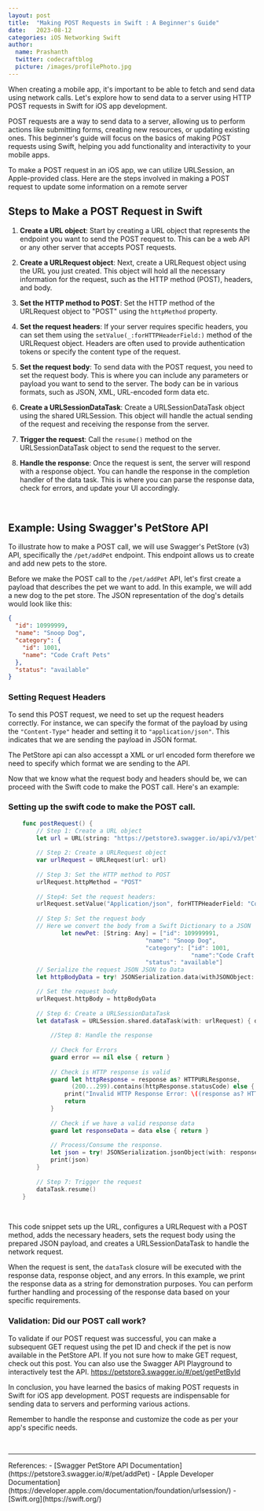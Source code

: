 ```yaml
---
layout: post
title:  "Making POST Requests in Swift : A Beginner's Guide"
date:   2023-08-12
categories: iOS Networking Swift 
author:
  name: Prashanth 
  twitter: codecraftblog 
  picture: /images/profilePhoto.jpg
---
```


When creating a mobile app, it's important to be able to fetch and send data using network calls. Let's explore how to send data to a server using HTTP POST requests in Swift for iOS app development.

POST requests are a way to send data to a server, allowing us to perform actions like submitting forms, creating new resources, or updating existing ones. This beginner's guide will focus on the basics of making POST requests using Swift, helping you add functionality and interactivity to your mobile apps.

To make a POST request in an iOS app, we can utilize URLSession, an Apple-provided class. Here are the steps involved in making a POST request to update some information on a remote server

## Steps to Make a POST Request in Swift
1. **Create a URL object**: Start by creating a URL object that represents the endpoint you want to send the POST request to. This can be a web API or any other server that accepts POST requests.

2. **Create a URLRequest object**: Next, create a URLRequest object using the URL you just created. This object will hold all the necessary information for the request, such as the HTTP method (POST), headers, and body.

3. **Set the HTTP method to POST**: Set the HTTP method of the URLRequest object to \"POST\" using the `httpMethod` property.

4. **Set the request headers**: If your server requires specific headers, you can set them using the `setValue(_:forHTTPHeaderField:)` method of the URLRequest object. Headers are often used to provide authentication tokens or specify the content type of the request.

5. **Set the request body**: To send data with the POST request, you need to set the request body. This is where you can include any parameters or payload you want to send to the server. The body can be in various formats, such as JSON, XML, URL-encoded form data etc.

6. **Create a URLSessionDataTask**: Create a URLSessionDataTask object using the shared URLSession. This object will handle the actual sending of the request and receiving the response from the server.

7. **Trigger the request**: Call the `resume()` method on the URLSessionDataTask object to send the request to the server.

8. **Handle the response**: Once the request is sent, the server will respond with a response object. You can handle the response in the completion handler of the data task. This is where you can parse the response data, check for errors, and update your UI accordingly.

<!--more-->
<br/>

## Example: Using Swagger's PetStore API
To illustrate how to make a POST call, we will use Swagger's PetStore (v3) API, specifically the `/pet/addPet` endpoint. This endpoint allows us to create and add new pets to the store. 

Before we make the POST call to the `/pet/addPet` API, let's first create a payload that describes the pet we want to add. In this example, we will add a new dog to the pet store. The JSON representation of the dog's details would look like this:

```json
{
  "id": 10999999,
  "name": "Snoop Dog",
  "category": {
    "id": 1001,
    "name": "Code Craft Pets"
  },
  "status": "available"
}
```

### Setting Request Headers 
To send this POST request, we need to set up the request headers correctly. For instance, we can specify the format of the payload by using the `"Content-Type"` header and setting it to `"application/json"`. This indicates that we are sending the payload in JSON format.

The PetStore api can also accesspt a XML or url encoded form therefore we need to specify which format we are sending to the API.

Now that we know what the request body and headers should be, we can proceed with the Swift code to make the POST call. Here's an example:

### Setting up the swift code to make the POST call.
```swift
    func postRequest() {
        // Step 1: Create a URL object
        let url = URL(string: "https://petstore3.swagger.io/api/v3/pet")!
        
        // Step 2: Create a URLRequest object
        var urlRequest = URLRequest(url: url)
        
        // Step 3: Set the HTTP method to POST
        urlRequest.httpMethod = "POST"
        
        // Step4: Set the request headers:
        urlRequest.setValue("Application/json", forHTTPHeaderField: "Content-Type")
        
        // Step 5: Set the request body
        // Here we convert the body from a Swift Dictionary to a JSON
               let newPet: [String: Any] = ["id": 109999991,
                                       "name": "Snoop Dog",
                                       "category": ["id": 1001,
                                                    "name":"Code Craft Pets"],
                                       "status": "available"]
        // Serialize the request JSON JSON to Data
        let httpBodyData = try! JSONSerialization.data(withJSONObject: newPet) 

        // Set the request body
        urlRequest.httpBody = httpBodyData
        
        // Step 6: Create a URLSessionDataTask
        let dataTask = URLSession.shared.dataTask(with: urlRequest) { data, response, error in
            
            //Step 8: Handle the response
            
            // Check for Errors
            guard error == nil else { return }
            
            // Check is HTTP response is valid
            guard let httpResponse = response as? HTTPURLResponse,
                  (200...299).contains(httpResponse.statusCode) else {
                print("Invalid HTTP Response Error: \((response as? HTTPURLResponse)!.statusCode)")
                return
            }
            
            // Check if we have a valid response data
            guard let responseData = data else { return }
            
            // Process/Consume the response.
            let json = try! JSONSerialization.jsonObject(with: responseData)
            print(json)
        }
        
        // Step 7: Trigger the request
        dataTask.resume()
    }

```
<br />

This code snippet sets up the URL, configures a URLRequest with a POST method, adds the necessary headers, sets the request body using the prepared JSON payload, and creates a URLSessionDataTask to handle the network request.

When the request is sent, the `dataTask` closure will be executed with the response data, response object, and any errors. In this example, we print the response data as a string for demonstration purposes. You can perform further handling and processing of the response data based on your specific requirements.

### Validation: Did our POST call work? 
To validate if our POST request was successful, you can make a subsequent GET request using the pet ID and check if the pet is now available in the PetStore API. If you not sure how to make GET request, check out this post. <!-- Prashanth Add the GET POST here -->
You can also use the Swagger API Playground to interactively test the API.
https://petstore3.swagger.io/#/pet/getPetById

In conclusion, you have learned the basics of making POST requests in Swift for iOS app development. POST requests are indispensable for sending data to servers and performing various actions. 

Remember to handle the response and customize the code as per your app's specific needs.
<!-- Prashanth Add the POST related to building a full fleged app here -->

<br />
<hr />
References:
- [Swagger PetStore API Documentation](https://petstore3.swagger.io/#/pet/addPet)
- [Apple Developer Documentation](https://developer.apple.com/documentation/foundation/urlsession/)
- [Swift.org](https://swift.org/)
